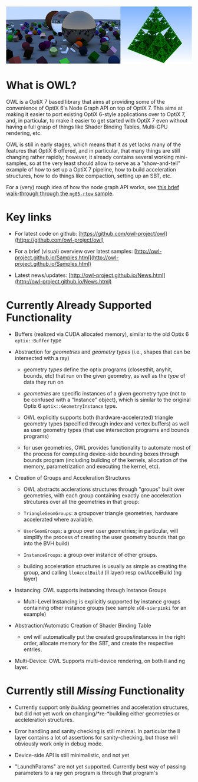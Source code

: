 ![](about/banner.jpg)

<!--- ------------------------------------------------------- -->
What is OWL?
============

OWL is a OptiX 7 based library that aims at providing some of the
convenience of OptiX 6's Node Graph API on top of OptiX 7. This aims
at making it easier to port existing OptiX 6-style applications over
to OptiX 7, and, in particular, to make it easier to get started with
OptiX 7 even without having a full grasp of things like Shader Binding
Tables, Multi-GPU rendering, etc.

OWL is still in early stages, which means that it as yet lacks many of
the features that OptiX 6 offered, and in particular, that many things
are still changing rather rapidly; however, it already contains
several working mini-samples, so at the very least should allow to
serve as a "show-and-tell" example of how to set up a OptiX 7
pipeline, how to build acceleration structures, how to do things like
compaction, setting up an SBT, etc.

For a (very) rough idea of how the node graph API works, see
  [this brief walk-through through the `ng05-rtow` sample](ng-api-overview.html).


Key links
=========

- For latest code on github: [https://github.com/owl-project/owl](https://github.com/owl-project/owl)

- For a brief (visual) overview over latest samples: [http://owl-project.github.io/Samples.html](http://owl-project.github.io/Samples.html)

- Latest news/updates: [http://owl-project.github.io/News.html](http://owl-project.github.io/News.html)


Currently Already Supported Functionality
=========================================

- Buffers (realized via CUDA allocated memory), similar to the old Optix 6 `optix::Buffer` type

- Abstraction for *geometries* and *geometry types* (i.e., shapes that
  can be intersected with a ray)
  
    - geometry *types* define the optix programs (closesthit, anyhit,
    bounds, etc) that run on the given geometry, as well as the *type*
    of data they run on
	
    - *geometries* are specific instances of a given geometry type
    (not to be confused with a "Instance" object), which is similar
	to the original Optix 6 `optix::GeometryInstance` type.

    - OWL explicitly supports both (hardware-accelerated) triangle geometry types
    (specified through index and vertex buffers) as well as user geometry types
	(that use intersection programs and bounds programs)
	
    - for user geometries, OWL provides functionality to automate most
    of the process for computing device-side bounding boxes through bounds program
	(including building of the kernels, allocation of the memory, parametrization
	and executing the kernel, etc).
	
- Creation of Groups and Acceleration Structures

    - OWL abstracts acclerations structures through "groups" built over
    geometries, with each group containing exactly one acceleration
    strcutures over all the geometries in that group:
	
    - `TriangleGeomGroups`: a groupover triangle geometries, hardware
    accelerated where available.
  
    - `UserGeomGroups`: a group over user geometries; in particular,
     will simplify the process of creating the user geometry bounds that go into
	 the BVH build)

    - `InstanceGroups`: a group over instance of other groups.
	
    - building acceleration structures is usually as simple as creating the group,
    and calling `lloAccelBuild` (ll layer) resp owlAccelBuild (ng layer)

- Instancing: OWL supports instancing through Instance Groups

    - Multi-Level Instancing is explicitly supported by instance groups containing other
  instance groups (see sample `s08-sierpinki` for an example)

- Abstraction/Automatic Creation of Shader Binding Table 

    - owl will automatically put the created groups/instances in the right order,
    allocate memory for the SBT, and create the respective entries.
	
- Multi-Device: OWL Supports multi-device rendering, on both ll and ng layer.

Currently still *Missing* Functionality
=======================================

- Currently support only *building* geometries and acceleration structures,
  but did not yet work on changing/*re-*building either geometries
  or accleleration structures.
  
- Error handling and sanity checking is still minimal. In particular
  the ll layer contains a lot of assertions for sanity-checking, but
  those will obviously work only in debug mode.
  
- Device-side API is still minimalistic, and not yet

- "LaunchParams" are not yet supported. Currently best way of passing
parameters to a ray gen program is through that program's

